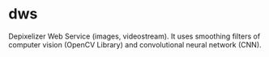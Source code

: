 # dws
Depixelizer Web Service (images, videostream).
It uses smoothing filters of computer vision (OpenCV Library) and convolutional neural network (CNN).

